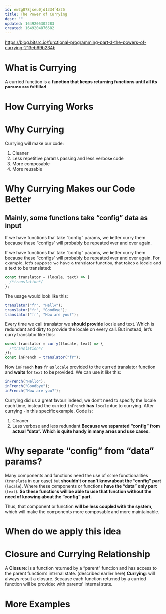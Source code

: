 ```yaml
---
id: ew2g878jseu0jd1334f4z25
title: The Power of Currying
desc: ""
updated: 1649205302283
created: 1649204876682
---
```


https://blog.bitsrc.io/functional-programming-part-3-the-powers-of-currying-213eb69b234b

# What is Currying

A curried function is a **function that keeps returning functions until all its params are fulfilled**

# How Currying Works

# Why Currying

Currying will make our code:

1. Cleaner
2. Less repetitive params passing and less verbose code
3. More composable
4. More reusable

# Why Currying Makes our Code Better

## Mainly, some functions take “config” data as input

If we have functions that take “config” params, we better curry them because these “configs” will probably be repeated over and over again.

If we have functions that take “config” params, we better curry them because these “configs” will probably be repeated over and over again.
For example, let’s suppose we have a translator function, that takes a locale and a text to be translated:

```javascript
const translator = (locale, text) => {
  /*translation*/
};
```

The usage would look like this:

```javascript
translator("fr", "Hello");
translator("fr", "Goodbye");
translator("fr", "How are you?");
```

Every time we call translator we **should provide** locale and text. Which is redundant and dirty to provide the locale on every call.
But instead, let’s curry translator like this:

```javascript
const translator = curry((locale, text) => {
  /*translation*/
});
const inFrench = translator("fr");
```

Now `inFrench` **has** `fr` as `locale` provided to the curried translator function and **waits** for `text` to be provided. We can use it like this:

```javascript
inFrench("Hello");
inFrench("Goodbye");
inFrench("How are you?");
```

Currying did us a great favour indeed, we don’t need to specify the locale each time, instead the curried `inFrench` **has** `locale` due to currying.
After currying -in this specific example. Code is:

1. Cleaner
2. Less verbose and less redundant
   **Because we separated “config” from actual “data”. Which is quite handy in many areas and use cases.**

# Why separate “config” from “data” params?

Many components and functions need the use of some functionalities (`translate` in our case) but **shouldn’t or can’t know about the “config” part** (`locale`). Where these components or functions **have the “data” only part** (`text`). **So these functions will be able to use that function without the need of knowing about the “config” part.**

Thus, that component or function **will be less coupled with the system**, which will make the components more composable and more maintainable.

# When do we apply this idea

# Closure and Currying Relationship

A **Closure**: is a function returned by a “parent” function and has access to the parent function’s internal state. (described earlier here)
**Currying**: will always result a closure. Because each function returned by a curried function will be provided with parents’ internal state.

# More Examples
